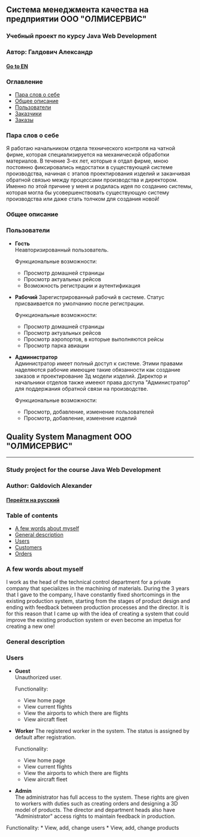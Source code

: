 Система менеджмента качества на предприятии ООО "ОЛМИСЕРВИС"
---
### Учебный проект по курсу Java Web Development
### Автор: Галдович Александр
#### [Go to EN](#english)
### Оглавление<a name="оглавление"></a> 
* [Пара слов о себе](#пара_слов)
* [Общее описание](#общее_описание)
* [Пользователи](#пользователи)
* [Заказчики](#заказчики)
* [Заказы](#заказы)

### Пара слов о себе<a name="пара_слов"></a> 
Я работаю начальником отдела технического контроля на чатной фирме, которая специализируется на механической обработки материалов. В течение 3-ех лет, которые я отдал фирме, мною постоянно фиксировались недостатки в существующей системе производства, начиная с этапов проектирования изделий и заканчивая обратной связью между процессами производства и директором. Именно по этой причине у меня и родилась идея по созданию системы, которая могла бы усовершенствовать существующую систему производства или даже стать толчком для создания новой! 
### Общее описание<a name="общее_описание"></a> 

### Пользователи<a name="пользователи"></a> 
* **Гость**  
  Неавторизированный пользователь.
    
  Функциональные возможности:
    * Просмотр домашней страницы
    * Просмотр актуальных рейсов
    * Возможность регистрации и аутентификация
  
* **Рабочий** 
  Зарегистрированный рабочий в системе. Статус присваивается по умолчанию после регистрации.
  
  Функциональные возможности:
    * Просмотр домашней страницы
    * Просмотр актуальных рейсов
    * Просмотр аэропортов, в которые выполняются рейсы
    * Просмотр парка авиации
    
    
* **Администратор**  
  Администратор имеет полный доступ к системе. Этими правами наделяются рабочие имеющие такие обязанности как создание заказов и проектирование 3д модели изделий. Директор и начальники отделов также имееют права доступа "Администратор" для поддержания обратной связи на производстве.  
  
  Функциональные возможности:
   * Просмотр, добавление, изменение пользователей
   * Просмотр, добавление, изменение изделий

## Quality System Managment ООО "ОЛМИСЕРВИС"<a name="english"></a>
---
### Study project for the course Java Web Development
### Author: Galdovich Alexander
#### [Перейти на русский](#русский)
### Table of contents<a name="contents"></a>
* [A few words about myself](#few_words)
* [General description](#description)
* [Users](#users)
* [Customers](#customers)
* [Orders](#orders)

### A few words about myself<a name="few_words"></a> 
I work as the head of the technical control department for a private company that specializes in the machining of materials. During the 3 years that I gave to the company, I have constantly fixed shortcomings in the existing production system, starting from the stages of product design and ending with feedback between production processes and the director. It is for this reason that I came up with the idea of ​​creating a system that could improve the existing production system or even become an impetus for creating a new one!

### General description<a name="description"></a> 


### Users<a name="users"></a> 
* **Guest**  
  Unauthorized user.
    
  Functionality:
     * View home page
     * View current flights
     * View the airports to which there are flights
     * View aircraft fleet
  
* **Worker** 
  The registered worker in the system. The status is assigned by default after registration.
  
  Functionality:
     * View home page
     * View current flights
     * View the airports to which there are flights
     * View aircraft fleet
    
    
* **Admin**  
  The administrator has full access to the system. These rights are given to workers with duties such as creating orders and designing a 3D model of products. The director and department heads also have "Administrator" access rights to maintain feedback in production.
  
 Functionality:
    * View, add, change users
    * View, add, change products
